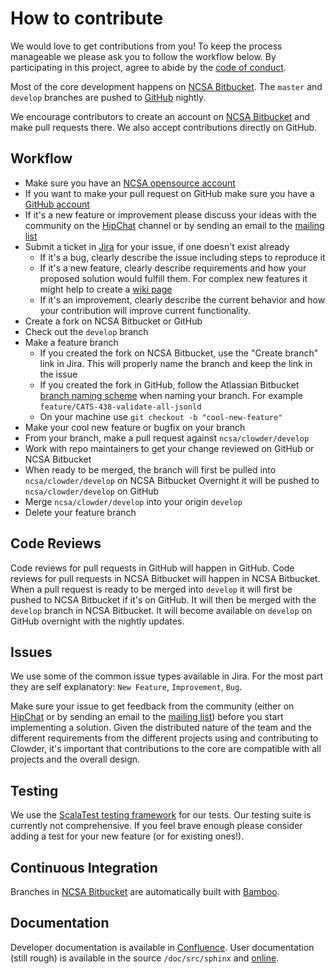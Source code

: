 # How to contribute

We would love to get contributions from you! To keep the process manageable we please ask you to follow the workflow 
below. By participating in this project, agree to abide by the [code of conduct](https://clowder.ncsa.illinois.edu/).

Most of the core development happens on [NCSA Bitbucket][bitbucket]. The `master` and `develop` branches are pushed to 
[GitHub][github] nightly.

We encourage contributors to create an account on [NCSA Bitbucket][bitbucket] and make pull requests there. We also accept 
contributions directly on GitHub.

## Workflow

* Make sure you have an [NCSA opensource account][confluence_signup]
* If you want to make your pull request on GitHub make sure you have a [GitHub account](https://github.com/signup/free)
* If it's a new feature or improvement please discuss your ideas with the community on the 
  [HipChat][hipchat] channel or by sending an email to the 
  [mailing list](mailto:clowder@lists.illinois.edu)
* Submit a ticket in [Jira][jira] for your issue, if one doesn't exist already
  * If it's a bug, clearly describe the issue including steps to reproduce it
  * If it's a new feature, clearly describe requirements and how your proposed solution would fulfill them. For complex
  new features it might help to create a [wiki page][wiki]
  * If it's an improvement, clearly describe the current behavior and how your contribution will improve current functionality.
* Create a fork on NCSA Bitbucket or GitHub
* Check out the `develop` branch
* Make a feature branch
  * If you created the fork on NCSA Bitbucket, use the "Create branch" link in Jira. This will properly name the branch
   and keep the link in the issue
  * If you created the fork in GitHub, follow the Atlassian Bitbucket [branch naming scheme][branches] when naming your branch. 
    For example `feature/CATS-438-validate-all-jsonld`
  * On your machine use `git checkout -b "cool-new-feature"`
* Make your cool new feature or bugfix on your branch
* From your branch, make a pull request against `ncsa/clowder/develop`
* Work with repo maintainers to get your change reviewed on GitHub or NCSA Bitbucket
* When ready to be merged, the branch will first be pulled into `ncsa/clowder/develop` on NCSA Bitbucket
    Overnight it will be pushed to `ncsa/clowder/develop` on GitHub
* Merge `ncsa/clowder/develop` into your origin `develop`
* Delete your feature branch

## Code Reviews

Code reviews for pull requests in GitHub will happen in GitHub. Code reviews for pull requests in NCSA 
Bitbucket will happen in NCSA Bitbucket. When a pull request is ready to be merged into `develop` it will 
first be pushed to NCSA Bitbucket if it's on GitHub. It will then be merged with the `develop` branch in 
NCSA Bitbucket. It will become available on `develop` on GitHub overnight with the nightly updates.

## Issues

We use some of the common issue types available in Jira. For the most part they are self explanatory: `New Feature`, 
`Improvement`, `Bug`.

Make sure your issue to get feedback from the community (either on [HipChat][hipchat] or by sending an email 
to the [mailing list](mailto:clowder@lists.illinois.edu)) before you start implementing a solution. Given the 
distributed nature of the team and the different requirements from the different projects using and contributing to 
Clowder, it's important that contributions to the core are compatible with all projects and the overall design.

## Testing

We use the [ScalaTest testing framework][scalatest] for our tests. Our testing suite is currently not comprehensive. If 
you feel brave enough please consider adding a test for your new feature (or for existing ones!).

## Continuous Integration

Branches in [NCSA Bitbucket][bitbucket] are automatically built with [Bamboo][bamboo].

## Documentation

Developer documentation is available in [Confluence][]. User documentation (still rough) is available in the source 
`/doc/src/sphinx` and [online][userdocs].

[confluence_signup]: https://opensource.ncsa.illinois.edu/confluence/signup.action
[github]: https://github.com/ncsa/clowder
[branches]: https://confluence.atlassian.com/bitbucketserver/using-branches-in-bitbucket-server-776639968.html#UsingbranchesinBitbucketServer-Creatingbranches
[scalatest]: http://www.scalatest.org/
[hipchat]: https://hipchat.ncsa.illinois.edu/ggYc5FGDP
[jira]: https://opensource.ncsa.illinois.edu/jira/projects/CATS
[wiki]: https://opensource.ncsa.illinois.edu/confluence/display/CATS
[bitbucket]: https://opensource.ncsa.illinois.edu/bitbucket/projects/CATS
[bamboo]: https://opensource.ncsa.illinois.edu/bamboo/browse/CATS
[userdocs]: https://clowder.ncsa.illinois.edu/docs/
[confluence]: https://opensource.ncsa.illinois.edu/confluence/display/CATS/Home